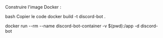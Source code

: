 Construire l'image Docker :

bash
Copier le code
docker build -t discord-bot .

docker run --rm --name discord-bot-container -v $(pwd):/app -d discord-bot
